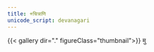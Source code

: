 ```yaml
---
title: +चित्राणि
unicode_script: devanagari
---
```

{{< gallery dir="." figureClass="thumbnail">}}
मु 